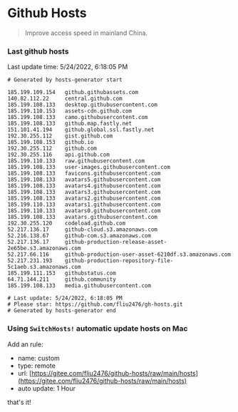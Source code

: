 # Github Hosts

> Improve access speed in mainland China.

### Last github hosts

Last update time: 5/24/2022, 6:18:05 PM

```base
# Generated by hosts-generator start 

185.199.109.154   github.githubassets.com
140.82.112.22     central.github.com
185.199.108.133   desktop.githubusercontent.com
185.199.110.153   assets-cdn.github.com
185.199.108.133   camo.githubusercontent.com
185.199.108.133   github.map.fastly.net
151.101.41.194    github.global.ssl.fastly.net
192.30.255.112    gist.github.com
185.199.108.153   github.io
192.30.255.112    github.com
192.30.255.116    api.github.com
185.199.110.133   raw.githubusercontent.com
185.199.108.133   user-images.githubusercontent.com
185.199.108.133   favicons.githubusercontent.com
185.199.108.133   avatars5.githubusercontent.com
185.199.108.133   avatars4.githubusercontent.com
185.199.108.133   avatars3.githubusercontent.com
185.199.108.133   avatars2.githubusercontent.com
185.199.110.133   avatars1.githubusercontent.com
185.199.110.133   avatars0.githubusercontent.com
185.199.108.133   avatars.githubusercontent.com
192.30.255.120    codeload.github.com
52.217.136.17     github-cloud.s3.amazonaws.com
52.216.138.67     github-com.s3.amazonaws.com
52.217.136.17     github-production-release-asset-2e65be.s3.amazonaws.com
52.217.66.116     github-production-user-asset-6210df.s3.amazonaws.com
52.217.231.193    github-production-repository-file-5c1aeb.s3.amazonaws.com
185.199.111.153   githubstatus.com
64.71.144.211     github.community
185.199.108.133   media.githubusercontent.com

# Last update: 5/24/2022, 6:18:05 PM
# Please star: https://github.com/fliu2476/gh-hosts.git
# Generated by hosts-generator end
```

### Using `SwitchHosts!` automatic update hosts on Mac
Add an rule:
- name: custom
- type: remote
- url: [https://gitee.com/fliu2476/github-hosts/raw/main/hosts](https://gitee.com/fliu2476/github-hosts/raw/main/hosts)
- auto update: 1 Hour

that's it!

